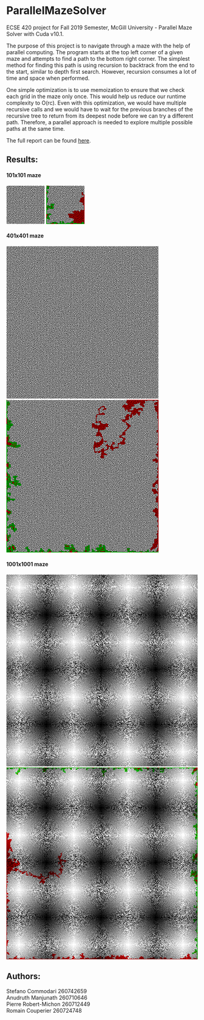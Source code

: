 # ParallelMazeSolver
ECSE 420 project for Fall 2019 Semester, McGill University - Parallel Maze Solver with Cuda v10.1.

The purpose of this project is to navigate through a maze with the help of parallel computing. The program starts at the top left corner of a given maze and attempts to find a path to the bottom right corner. The simplest method for finding this path is using recursion to backtrack from the end to the start, similar to depth first search. However, recursion consumes a lot of time and space when performed.

One simple optimization is to use memoization to ensure that we check each grid in the maze only once. This would help us reduce our runtime complexity to O(rc). Even with this optimization, we would have multiple recursive calls and we would have to wait for the previous branches of the recursive tree to return from its deepest node before we can try a different path. Therefore, a parallel approach is needed to explore multiple possible paths at the same time.

The full report can be found [here](https://github.com/pierrerm/ParallelMazeSolver/blob/master/FinalReport.pdf "Final Report").

## Results:

#### 101x101 maze

![alt text](https://github.com/pierrerm/ParallelMazeSolver/blob/master/Maze/maze101_inv.png "Logo Title Text 1")
![alt text](https://github.com/pierrerm/ParallelMazeSolver/blob/master/Maze/maze101_p.png "Logo Title Text 1")

#### 401x401 maze

![alt text](https://github.com/pierrerm/ParallelMazeSolver/blob/master/Maze/maze401_inv.png "Logo Title Text 1")
![alt text](https://github.com/pierrerm/ParallelMazeSolver/blob/master/Maze/maze401_p.png "Logo Title Text 1")

#### 1001x1001 maze

![alt text](https://github.com/pierrerm/ParallelMazeSolver/blob/master/Maze/maze1001_inv.png "Logo Title Text 1")
![alt text](https://github.com/pierrerm/ParallelMazeSolver/blob/master/Maze/maze1001_p.png "Logo Title Text 1")

## Authors:  
   Stefano Commodari 260742659 <br>
   Anudruth Manjunath 260710646 <br>
   Pierre Robert-Michon 260712449 <br>
   Romain Couperier 260724748 <br>

